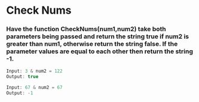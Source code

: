 # Check Nums

### Have the function CheckNums(num1,num2) take both parameters being passed and return the string true if num2 is greater than num1, otherwise return the string false. If the parameter values are equal to each other then return the string -1.

```java
Input: 3 & num2 = 122
Output: true

Input: 67 & num2 = 67
Output: -1
```